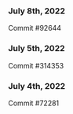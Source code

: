 ### July 8th, 2022

Commit #92644

### July 5th, 2022

Commit #314353


### July 4th, 2022

Commit #72281
